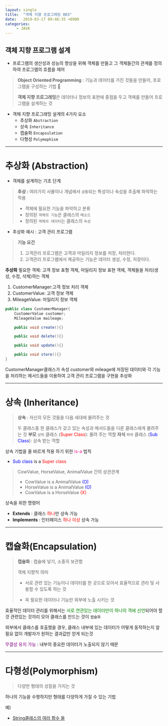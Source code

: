 ```yaml
---
layout: single
title:  "객체 지향 프로그래밍 003"
date:   2019-03-17 09:46:35 +0900
categories:
     - JAVA
---
```

## 객체 지향 프로그램 설계 

* 프로그램의 생산성과 성능의 향상을 위해 객체를 만들고 그 객체들간의 관계를 정의하여 프로그램의 흐름을 제어

> **Object Oriented Programming** : 기능과 데이터를 가진 것들을 만들어, 프로그램을 구성하는 기법 
>
>
> **객체 지향 프로그래밍**은 데이터나 정보의 표현에 중점을 두고 객체를 만들어 프로그램을 설계하는 것

* 객체 지향 프로그래밍 설계의 4가지 요소
    * 추상화 `Abstraction`
	* 상속 `Inheritance`
	* 캡슐화 `Encapsulation`
	* 다형성 `Polymophism`

---

# 추상화 (Abstraction)
* 객체를 설계하는 기초 단계

> **추상 :** 여러가지 사물이나 개념에서 `공통`되는 특성이나 속성을 추출해 파악하는 작용
>
> * 객체에 필요한 기능을 파악하고 분류
> * 정의된 `객체의 기능`은 클래스의 `메소드`
> * 정의된 `객체의 데이터`는 클래스의 `속성`


* 추상화 예시 : 고객 관리 프로그램

> **기능 요건**
>
> 1. 고객관리 프로그램은 고객과 마일리지 정보를 저장, 처리한다.
> 2. 고객관리 프로그램에서 제공하는 기능은 데이터 생성, 수정, 저장이다.


 **추상화**
 필요한 객체: 고객 정보 표형 객체, 마일리지 정보 표현 객체, 객체들을 처리(생성, 수정, 삭제)하는 객체
 1. CustomerManager:고객 정보 처리 객체
 2. CustomerValue: 고객 정보 객체
 3. MileageValue: 마일리지 정보 객체


``` java
public class CustomerManager{
	CustomerValue customer;
	MileageValue maileage;

	public void create(){}

	public void delete(){}

	public void update(){}

	public void store(){}
}
```

CustomerManager클래스가 속성 customer와 mileage에 저장된 데이터와 각 기능을 처리하는 메서드들을 이용하여 고객 관리 프로그램을 구현을 추상화

---

# 상속 (Inheritance)

> **상속** : 자신의 모든 것들을 다음 세대에 물려주는 것
>
>두 클래스중 한 클래스가 갖고 있는 속성과 메서드들을 다른 클래스에게 물려주는 것
> **부모** `상위` 클래스 (<font color="Red">Super Class</font>): 물려 주는 역할
> **자식** `하위` 클래스 (<font color="Blue">Sub Class</font>): 상속 받는 역할

상속 기법을 올 바르게 적용 하기 위한 <font color="DeepPink">is-a</font> 법칙

* <font color="blue">Sub class</font> is a <font color="red">Super class</font>

>CowValue, HorseValue, AnimalValue 간의 상관관계
> * CowValue is a AnimalValue <font color="blue">(O)</font>
> * HorseValue is a AnimalValue <font color="blue">(O)</font>
> * CowValue is a HorseValue <font color="red">(X)</font>

상속을 위한 명령어
* **Extends** : 클래스 <font color="red">하나</font>만 상속 가능
* **Implements** : 인터페이스 <font color="red">하나 이상</font> 상속 가능

---

# 캡슐화(Encapsulation)

> **캡슐화** : 캡슐에 넣기, 소중히 보관함
>
>객체 지향적 의미
> * 서로 관련 있는 기능이나 데이터를 한 곳으로 모아서 효율적으로 관리 및 사용할 수 있도록 하는 것
>
> * 꼭 필요한 데이터나 기능만 외부에 노출 시키는 것

효율적인 데이터 관리를 위해서는 <font color="green">서로 연관있는 데이터만이 하나의 객에 선언</font>되어야 할 것
관련있는 것끼리 모아 클래스를 만드는 것이 `캡슐화`

외부에서 클래스를 호출했을 경우, 클래스 내부에 있는 데이터가 어떻게 동작하는지 알 필요 없이 개발자가 원하는 결과값만 얻게 되는것

<font color="purple">무결성 유지 가능</font> : 내부의 중요한 데이터가 노출되지 않기 때문

---

# 다형성(Polymorphism)
> 다양한 형태의 성질을 가지는 것

하나의 기능을 수행하지만 형태를 다양하게 가질 수 있는 기법

예)
 * [String클래스의 여러 함수 들](https://docs.oracle.com/javase/7/docs/api/)
